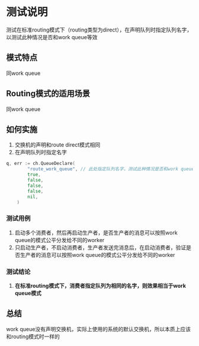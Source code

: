 # 测试说明

测试在标准routing模式下（routing类型为direct），在声明队列时指定队列名字，以测试此种情况是否和work queue等效

## 模式特点

同work queue

## Routing模式的适用场景

同work queue

## 如何实施

1. 交换机的声明和route direct模式相同
2. 在声明队列时指定名字

```go
q, err := ch.QueueDeclare(
		"route_work_queue", // 此处指定队列名字，测试此种情况是否和work queue等同。
		true,
		false,
		false,
		false,
		nil,
	)
```

### 测试用例
1. 启动多个消费者，然后再启动生产者，是否生产者的消息可以按照work queue的模式公平分发给不同的worker
2. 只启动生产者，不启动消费者，生产者发送完消息后，在启动消费者，验证是否生产者的消息可以按照work queue的模式公平分发给不同的worker

### 测试结论

1. **在标准routing模式下，消费者指定队列为相同的名字，则效果相当于work queue模式**

## 总结

work queue没有声明交换机，实际上使用的系统的默认交换机，所以本质上应该和routing模式时一样的